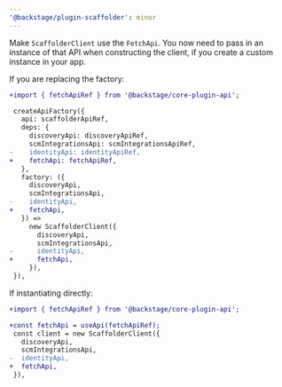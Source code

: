 ```yaml
---
'@backstage/plugin-scaffolder': minor
---
```


Make `ScaffolderClient` use the `FetchApi`. You now need to pass in an instance
of that API when constructing the client, if you create a custom instance in
your app.

If you are replacing the factory:

```diff
+import { fetchApiRef } from '@backstage/core-plugin-api';

 createApiFactory({
   api: scaffolderApiRef,
   deps: {
     discoveryApi: discoveryApiRef,
     scmIntegrationsApi: scmIntegrationsApiRef,
-    identityApi: identityApiRef,
+    fetchApi: fetchApiRef,
   },
   factory: ({
     discoveryApi,
     scmIntegrationsApi,
-    identityApi,
+    fetchApi,
   }) =>
     new ScaffolderClient({
       discoveryApi,
       scmIntegrationsApi,
-      identityApi,
+      fetchApi,
     }),
 }),
```

If instantiating directly:

```diff
+import { fetchApiRef } from '@backstage/core-plugin-api';

+const fetchApi = useApi(fetchApiRef);
 const client = new ScaffolderClient({
   discoveryApi,
   scmIntegrationsApi,
-  identityApi,
+  fetchApi,
 }),
```
